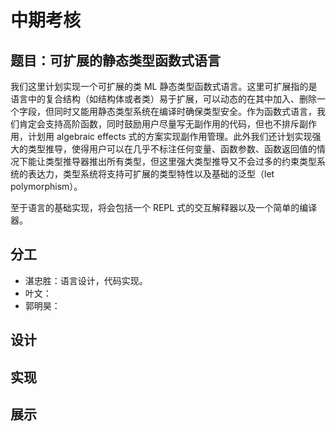 # 中期考核

## 题目：可扩展的静态类型函数式语言

我们这里计划实现一个可扩展的类 ML 静态类型函数式语言。这里可扩展指的是语言中的复合结构（如结构体或者类）易于扩展，可以动态的在其中加入、删除一个字段，但同时又能用静态类型系统在编译时确保类型安全。作为函数式语言，我们肯定会支持高阶函数，同时鼓励用户尽量写无副作用的代码，但也不排斥副作用，计划用 algebraic effects 式的方案实现副作用管理。此外我们还计划实现强大的类型推导，使得用户可以在几乎不标注任何变量、函数参数、函数返回值的情况下能让类型推导器推出所有类型，但这里强大类型推导又不会过多的约束类型系统的表达力，类型系统将支持可扩展的类型特性以及基础的泛型（let polymorphism）。

至于语言的基础实现，将会包括一个 REPL 式的交互解释器以及一个简单的编译器。

## 分工

- 湛忠胜：语言设计，代码实现。
- 叶文：
- 郭明昊：

## 设计

## 实现

## 展示

